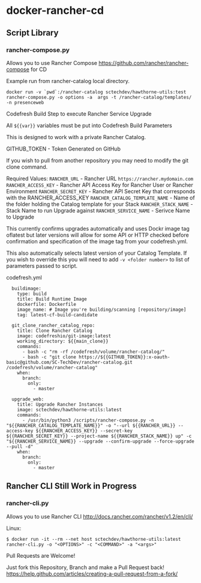 # docker-rancher-cd

## Script Library

### rancher-compose.py

Allows you to use Rancher Compose https://github.com/rancher/rancher-compose for CD

Example run from rancher-catalog local directory.

```console
docker run -v `pwd`:/rancher-catalog sctechdev/hawthorne-utils:test rancher-compose.py -o options -a  args -t /rancher-catalog/templates/ -n presenceweb
```

Codefresh Build Step to execute Rancher Service Upgrade

All `${{var}}` variables must be put into Codefresh Build Parameters

This is designed to work with a private Rancher Catalog.

GITHUB_TOKEN - Token Generated on GitHub

If you wish to pull from another repository you may need to modify the git clone command.

Required Values:
`RANCHER_URL` - Rancher URL `https://rancher.mydomain.com`
`RANCHER_ACCESS_KEY` - Rancher API Access Key for Rancher User or Rancher Environment
`RANCHER_SECRET_KEY` - Rancher API Secret Key that corresponds with the RANCHER_ACCESS_KEY
`RANCHER_CATALOG_TEMPLATE_NAME` - Name of the folder holding the Catalog template for your Stack
`RANCHER_STACK_NAME` - Stack Name to run Upgrade against 
`RANCHER_SERVICE_NAME` - Serivce Name to Upgrade

This currently confirms upgrades automatically and uses Dockr image tag oflatest but later versions will allow for some API or HTTP checked before confirmation and specification of the image tag from your codefresh.yml.

This also automatically selects latest version of your Catalog Template.  If you wish to override this you will need to add `-v <folder number>` to list of parameters passed to script.

codefresh.yml
```console
  buildimage:
    type: build
    title: Build Runtime Image
    dockerfile: Dockerfile
    image_name: # Image you're building/scanning [repository/image]
    tag: latest-cf-build-candidate

  git_clone_rancher_catalog_repo:
    title: Clone Rancher Catalog
    image: codefreshio/git-image:latest
    working_directory: ${{main_clone}}
    commands:
      - bash -c "rm -rf /codefresh/volume/rancher-catalog/"
      - bash -c "git clone https://${{GITHUB_TOKEN}}:x-oauth-basic@github.com/SC-TechDev/rancher-catalog.git /codefresh/volume/rancher-catalog"
    when:
      branch:
        only:
          - master

  upgrade_web:
    title: Upgrade Rancher Instances
    image: sctechdev/hawthorne-utils:latest
    commands:
      - /usr/bin/python3 /scripts/rancher-compose.py -n "${{RANCHER_CATALOG_TEMPLATE_NAME}}" -o "--url ${{RANCHER_URL}} --access-key ${{RANCHER_ACCESS_KEY}} --secret-key ${{RANCHER_SECRET_KEY}} --project-name ${{RANCHER_STACK_NAME}} up" -c "${{RANCHER_SERVICE_NAME}} --upgrade --confirm-upgrade --force-upgrade --pull -d"
    when:
      branch:
        only:
          - master
```

## Rancher CLI Still Work in Progress
### rancher-cli.py

Allows you to use Rancher CLI http://docs.rancher.com/rancher/v1.2/en/cli/

Linux:
```console
$ docker run -it --rm --net host sctechdev/hawthorne-utils:latest rancher-cli.py -o "<OPTIONS>" -c "<COMMAND>" -a "<args>"
```

Pull Requests are Welcome!

Just fork this Repository, Branch and make a Pull Request back!
https://help.github.com/articles/creating-a-pull-request-from-a-fork/
